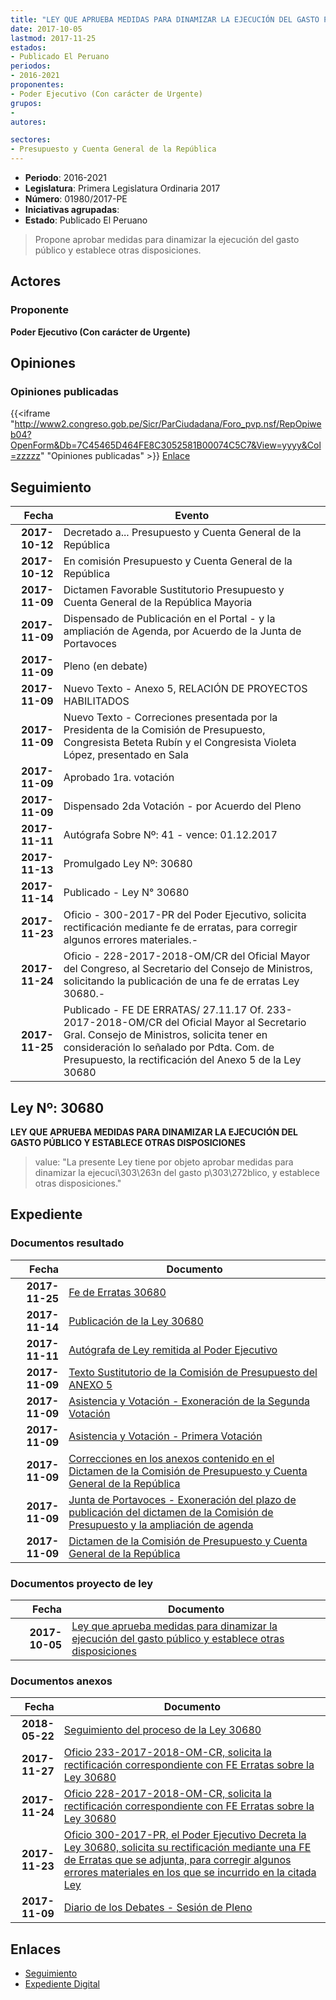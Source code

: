 ```yaml
---
title: "LEY QUE APRUEBA MEDIDAS PARA DINAMIZAR LA EJECUCIÓN DEL GASTO PÚBLICO Y ESTABLECE OTRAS DISPOSICIONES"
date: 2017-10-05
lastmod: 2017-11-25
estados:
- Publicado El Peruano
periodos:
- 2016-2021
proponentes:
- Poder Ejecutivo (Con carácter de Urgente)
grupos:
- 
autores:

sectores:
- Presupuesto y Cuenta General de la República
---
```

- **Periodo**: 2016-2021
- **Legislatura**: Primera Legislatura Ordinaria 2017
- **Número**: 01980/2017-PE
- **Iniciativas agrupadas**: 
- **Estado**: Publicado El Peruano

> Propone aprobar medidas para dinamizar la ejecución del gasto público y establece otras disposiciones.


## Actores

### Proponente

**Poder Ejecutivo (Con carácter de Urgente)**

## Opiniones

### Opiniones publicadas

{{<iframe "http://www2.congreso.gob.pe/Sicr/ParCiudadana/Foro_pvp.nsf/RepOpiweb04?OpenForm&Db=7C45465D464FE8C3052581B00074C5C7&View=yyyy&Col=zzzzz" "Opiniones publicadas" >}}
[Enlace](http://www2.congreso.gob.pe/Sicr/ParCiudadana/Foro_pvp.nsf/RepOpiweb04?OpenForm&Db=7C45465D464FE8C3052581B00074C5C7&View=yyyy&Col=zzzzz)


## Seguimiento

| Fecha | Evento |
|------:|--------|
| **2017-10-12** | Decretado a... Presupuesto y Cuenta General de la República |
| **2017-10-12** | En comisión Presupuesto y Cuenta General de la República |
| **2017-11-09** | Dictamen Favorable Sustitutorio Presupuesto y Cuenta General de la República Mayoria |
| **2017-11-09** | Dispensado de Publicación en el Portal - y la ampliación de Agenda, por Acuerdo de la Junta de Portavoces |
| **2017-11-09** | Pleno (en debate) |
| **2017-11-09** | Nuevo Texto - Anexo 5, RELACIÓN DE PROYECTOS HABILITADOS |
| **2017-11-09** | Nuevo Texto - Correciones presentada por la Presidenta de la Comisión de Presupuesto, Congresista Beteta Rubín y el Congresista Violeta López, presentado en Sala |
| **2017-11-09** | Aprobado 1ra. votación |
| **2017-11-09** | Dispensado 2da Votación - por Acuerdo del Pleno |
| **2017-11-11** | Autógrafa Sobre Nº: 41 - vence: 01.12.2017 |
| **2017-11-13** | Promulgado Ley Nº: 30680 |
| **2017-11-14** | Publicado - Ley N° 30680 |
| **2017-11-23** | Oficio - 300-2017-PR del Poder Ejecutivo, solicita rectificación mediante fe de erratas, para corregir algunos errores materiales.- |
| **2017-11-24** | Oficio - 228-2017-2018-OM/CR del Oficial Mayor del Congreso, al Secretario del Consejo de Ministros, solicitando la publicación de una fe de erratas Ley 30680.- |
| **2017-11-25** | Publicado - FE DE ERRATAS/ 27.11.17 Of. 233-2017-2018-OM/CR del Oficial Mayor al Secretario Gral. Consejo de Ministros, solicita tener en consideración lo señalado por Pdta. Com. de Presupuesto, la rectificación del Anexo 5 de la Ley 30680 |

## Ley Nº: 30680

**LEY QUE APRUEBA MEDIDAS PARA DINAMIZAR LA EJECUCIÓN DEL GASTO PÚBLICO Y ESTABLECE OTRAS DISPOSICIONES**

> value: "La presente Ley tiene por objeto aprobar medidas para dinamizar la ejecuci\303\263n del gasto p\303\272blico, y establece otras disposiciones."


## Expediente

### Documentos resultado

| Fecha | Documento |
|------:|-----------|
| **2017-11-25** | [Fe de Erratas 30680](http://www.leyes.congreso.gob.pe/Documentos/2016_2021/ADLP/Fe_Erratas/30680-FE.pdf) |
| **2017-11-14** | [Publicación de la Ley 30680](http://www.leyes.congreso.gob.pe/Documentos/2016_2021/ADLP/Normas_Legales/30680-LEY.pdf) |
| **2017-11-11** | [Autógrafa de Ley remitida al Poder Ejecutivo](http://www.leyes.congreso.gob.pe/Documentos/2016_2021/ADLP/Texto_Aprobado/AU0198020171111..pdf) |
| **2017-11-09** | [Texto Sustitutorio de la Comisión de Presupuesto del ANEXO 5](http://www.leyes.congreso.gob.pe/Documentos/2016_2021/Texto_Sustitutorio/Proyectos_de_Ley/TS01980-ANEXO-5.pdf) |
| **2017-11-09** | [Asistencia y Votación - Exoneración de la Segunda Votación](http://www.leyes.congreso.gob.pe/Documentos/2016_2021/Asistencia_y_Votacion/Proyectos_de_Ley/Exoneracion_de_Segunda_Votacion/ESV0198020171109.pdf) |
| **2017-11-09** | [Asistencia y Votación - Primera Votación](http://www.leyes.congreso.gob.pe/Documentos/2016_2021/Asistencia_y_Votacion/Proyectos_de_Ley/AV0198020171109..pdf) |
| **2017-11-09** | [Correcciones en los anexos contenido en el Dictamen de la Comisión de Presupuesto y Cuenta General de la República](http://www.leyes.congreso.gob.pe/Documentos/2016_2021/Texto_Sustitutorio/Proyectos_de_Ley/TS0198020171109.pdf) |
| **2017-11-09** | [Junta de Portavoces - Exoneración del plazo de publicación del dictamen de la Comisión de Presupuesto y la ampliación de agenda](http://www.leyes.congreso.gob.pe/Documentos/2016_2021/Acuerdos/Junta_Portavoces/AJP0198020171109.PDF) |
| **2017-11-09** | [Dictamen de la Comisión de Presupuesto y Cuenta General de la República](http://www.leyes.congreso.gob.pe/Documentos/2016_2021/Dictamenes/Proyectos_de_Ley/01980DC17MAY20171109..PDF) |

### Documentos proyecto de ley

| Fecha | Documento |
|------:|-----------|
| **2017-10-05** | [Ley que aprueba medidas para dinamizar la ejecución del gasto público y establece otras disposiciones](http://www.leyes.congreso.gob.pe/Documentos/2016_2021/Proyectos_de_Ley_y_de_Resoluciones_Legislativas/PL0198020171005.pdf) |

### Documentos anexos

| Fecha | Documento |
|------:|-----------|
| **2018-05-22** | [Seguimiento del proceso de la Ley 30680](http://www.leyes.congreso.gob.pe/Documentos/2016_2021/Seguimiento_de_Proyectos_de_Ley/01980PL20180522.pdf) |
| **2017-11-27** | [Oficio 233-2017-2018-OM-CR, solicita la rectificación correspondiente con FE Erratas sobre la Ley 30680](http://www.leyes.congreso.gob.pe/Documentos/2016_2021/Oficios/Oficialia_Mayor/OFICIO-233-2017-2018-OM-CR.pdf) |
| **2017-11-24** | [Oficio 228-2017-2018-OM-CR, solicita la rectificación correspondiente con FE Erratas sobre la Ley 30680](http://www.leyes.congreso.gob.pe/Documentos/2016_2021/Oficios/Oficialia_Mayor/OFICIO-228-2017-2018-OM-CR.pdf) |
| **2017-11-23** | [Oficio 300-2017-PR, el Poder Ejecutivo Decreta la Ley 30680, solicita su rectificación mediante una FE de Erratas que se adjunta, para corregir algunos errores materiales en los que se incurrido en la citada Ley](http://www.leyes.congreso.gob.pe/Documentos/2016_2021/Oficios/Poder_Ejecutivo/OFICIO-300-2017-PR.pdf) |
| **2017-11-09** | [Diario de los Debates - Sesión de Pleno](http://www.leyes.congreso.gob.pe/Documentos/2016_2021/ADLP/Diario_Debates/30680-TDD.pdf) |

## Enlaces

- [Seguimiento](http://www2.congreso.gob.pe/Sicr/TraDocEstProc/CLProLey2016.nsf/f7fff46988ca05b1052578e100829cc7/4e1fdc241a7720af052581b1005d5c24?OpenDocument)
- [Expediente Digital](http://www2.congreso.gob.pe/Sicr/TraDocEstProc/CLProLey2016.nsf/f7fff46988ca05b1052578e100829cc7/4e1fdc241a7720af052581b1005d5c24?OpenDocument&Click=05257FB7005EB655.eb71d0cf91d8294e05256cdf006b5706/$Body/0.1C6C)

